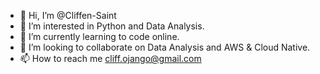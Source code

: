 - 👋 Hi, I’m @Cliffen-Saint
- 👀 I’m interested in Python and Data Analysis.
- 🌱 I’m currently learning to code online.
- 💞️ I’m looking to collaborate on Data Analysis and AWS & Cloud Native.
- 📫 How to reach me cliff.ojango@gmail.com

<!---
Cliffen-Saint/Cliffen-Saint is a ✨ special ✨ repository because its `README.md` (this file) appears on your GitHub profile.
You can click the Preview link to take a look at your changes.
--->
